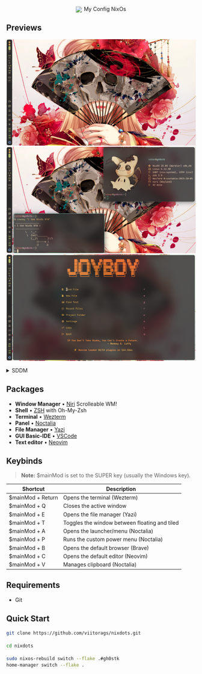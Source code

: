 <div style="display: flex; align-items: center; justify-content: center;">
    <p style="margin: 0; padding: 0;">
        <img src="https://i.imgur.com/X5zKxvp.png" width="18" style="margin-right: 5px; position: relative; top: 4px;">My Config NixOs
    </p>
</div>


## Previews
![Preview1](./assets/previews/Screenshot%20from%202025-10-19%2019-48-47.png)
![Preview2](./assets/previews/Screenshot%20from%202025-10-19%2019-49-36.png)
![Preview3](./assets/previews/Screenshot%20from%202025-10-19%2020-01-28.png)

<details>
  <summary>SDDM</summary>
  <img src="./assets/previews/Screenshot from 2025-10-19 19-52-56.png"/>
</details>

## Packages
- **Window Manager** • [Niri](https://github.com/YaLTeR/niri/) Scrolleable WM!
- **Shell** • [ZSH](https://www.zsh.org/) with Oh-My-Zsh
- **Terminal** • [Wezterm](https://wezterm.org/index.html)
- **Panel** • [Noctalia](https://github.com/noctalia-dev/noctalia-shell)
- **File Manager** • [Yazi](https://github.com/sxyazi/yazi)
- **GUI Basic-IDE** • [VSCode](https://code.visualstudio.com/)
- **Text editor** • [Neovim](https://neovim.io/)

## Keybinds
> <strong>Note:</strong> $mainMod is set to the SUPER key (usually the Windows key).

| Shortcut          | Description                                   |
| ----------------- | --------------------------------------------- |
| $mainMod + Return | Opens the terminal (Wezterm)                  |
| $mainMod + Q      | Closes the active window                      |
| $mainMod + E      | Opens the file manager (Yazi)                 |
| $mainMod + T      | Toggles the window between floating and tiled |
| $mainMod + A      | Opens the launcher/menu (Noctalia)            |
| $mainMod + P      | Runs the custom power menu (Noctalia)         |
| $mainMod + B      | Opens the default browser (Brave)             |
| $mainMod + C      | Opens the default editor (Neovim)             |
| $mainMod + V      | Manages clipboard (Noctalia)                  |

## Requirements

- Git

## Quick Start

```bash
git clone https://github.com/viitorags/nixdots.git

cd nixdots

sudo nixos-rebuild switch --flake .#gh0stk
home-manager switch --flake .
```
